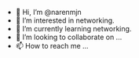 - 👋 Hi, I’m @narenmjn
- 👀 I’m interested in networking.
- 🌱 I’m currently learning networking.
- 💞️ I’m looking to collaborate on ...
- 📫 How to reach me ...

<!---
narenmjn/narenmjn is a ✨ special ✨ repository because its `README.md` (this file) appears on your GitHub profile.
You can click the Preview link to take a look at your changes.
--->
